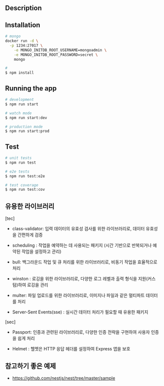 

## Description



## Installation

```bash
# mongo
docker run -d \
  -p 1234:27017 \
	-e MONGO_INITDB_ROOT_USERNAME=mongoadmin \
	-e MONGO_INITDB_ROOT_PASSWORD=secret \
	mongo

# 
$ npm install
```

## Running the app

```bash
# development
$ npm run start

# watch mode
$ npm run start:dev

# production mode
$ npm run start:prod
```

## Test

```bash
# unit tests
$ npm run test

# e2e tests
$ npm run test:e2e

# test coverage
$ npm run test:cov
```

## 유용한 라이브러리

[tec]
- class-validator: 입력 데이터의 유효성 검사를 위한 라이브러리로, 데이터 유효성을 간편하게 검증

- scheduling : 작업을 예약하는 데 사용되는 패키지 (시간 기반으로 반복되거나 예약된 작업을 설정하고 관리)

- bull: 백그라운드 작업 및 큐 처리를 위한 라이브러리로, 비동기 작업을 효율적으로 처리

- winston : 로깅을 위한 라이브러리로, 다양한 로그 레벨과 출력 형식을 지원(커스텀)하여 로깅을 관리

- multer: 파일 업로드를 위한 라이브러리로, 이미지나 파일과 같은 멀티파트 데이터를 처리

- Server-Sent Events(sse) : 실시간 데이터 처리가 필요할 때 유용한 패키지

[sec]
- Passport: 인증과 관련된 라이브러리로, 다양한 인증 전략을 구현하여 사용자 인증을 쉽게 처리

- Helmet : 헬멧은 HTTP 응답 헤더를 설정하여 Express 앱을 보호

## 참고하기 좋은 예제
- https://github.com/nestjs/nest/tree/master/sample